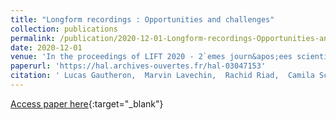 ```yaml
---
title: "Longform recordings : Opportunities and challenges"
collection: publications
permalink: /publication/2020-12-01-Longform-recordings-Opportunities-and-challenges
date: 2020-12-01
venue: 'In the proceedings of LIFT 2020 - 2`emes journ&apos;ees scientifiques du Groupement de Recherche &apos;&apos;Linguistique informatique, formelle et de terrain&apos;&apos;'
paperurl: 'https://hal.archives-ouvertes.fr/hal-03047153'
citation: ' Lucas Gautheron,  Marvin Lavechin,  Rachid Riad,  Camila Scaff,  Alejandrina Cristia, &quot;Longform recordings : Opportunities and challenges.&quot; In the proceedings of LIFT 2020 - 2`emes journ&amp;apos;ees scientifiques du Groupement de Recherche &amp;apos;&amp;apos;Linguistique informatique, formelle et de terrain&amp;apos;&amp;apos;, 2020.'
---
```

[Access paper here](https://hal.archives-ouvertes.fr/hal-03047153){:target="_blank"}
